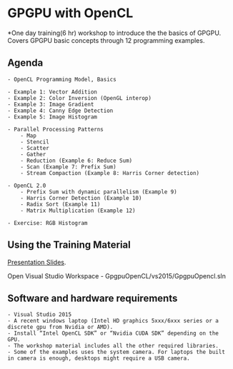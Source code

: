 # GPGPU with OpenCL
*One day training(6 hr) workshop to introduce the the basics of GPGPU. Covers GPGPU basic concepts through 12 programming examples.

## Agenda
    - OpenCL Programming Model, Basics

    - Example 1: Vector Addition
    - Example 2: Color Inversion (OpenGL interop)
    - Example 3: Image Gradient
    - Example 4: Canny Edge Detection
    - Example 5: Image Histogram
    
    - Parallel Processing Patterns
        - Map
        - Stencil
        - Scatter
        - Gather
        - Reduction (Example 6: Reduce Sum)
        - Scan (Example 7: Prefix Sum)
        - Stream Compaction (Example 8: Harris Corner detection)
        
    - OpenCL 2.0
        - Prefix Sum with dynamic parallelism (Example 9)
        - Harris Corner Detection (Example 10)
        - Radix Sort (Example 11)
        - Matrix Multiplication (Example 12) 

    - Exercise: RGB Histogram

## Using the Training Material
[Presentation Slides](https://github.com/premsasidharan/GpgpuOpenCL/blob/master/docs/heterogeneous%20computing.pdf).

Open Visual Studio Workspace - GpgpuOpenCL/vs2015/GpgpuOpencl.sln


## Software and hardware requirements
    - Visual Studio 2015
    - A recent windows laptop (Intel HD graphics 5xxx/6xxx series or a discrete gpu from Nvidia or AMD).
    - Install “Intel OpenCL SDK” or “Nvidia CUDA SDK” depending on the GPU.
    - The workshop material includes all the other required libraries.
    - Some of the examples uses the system camera. For laptops the built in camera is enough, desktops might require a USB camera.
